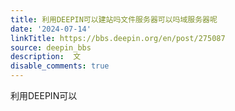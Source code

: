 ```yaml
---
title: 利用DEEPIN可以建站吗文件服务器可以吗域服务器呢
date: '2024-07-14'
linkTitle: https://bbs.deepin.org/en/post/275087
source: deepin_bbs
description:  文 
disable_comments: true
---
```

利用DEEPIN可以
